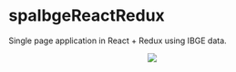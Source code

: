 # spaIbgeReactRedux
 Single page application in React + Redux using IBGE data.

 <div align="center">
    <img src="https://user-images.githubusercontent.com/64506852/212576071-272c4c41-cc31-4e3e-9bc8-c0247043a5c0.png"/>
</div>
